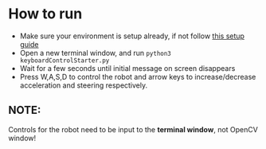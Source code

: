 # How to run
- Make sure your environment is setup already, if not follow [this setup guide](https://github.com/tianleimin/ECE4078_Lab/blob/master/Week01-02/GazeboPenguinPiStetup.md)
- Open a new terminal window, and run `python3 keyboardControlStarter.py`
- Wait for a few seconds until initial message on screen disappears
- Press W,A,S,D to control the robot and arrow keys to increase/decrease acceleration and steering respectively.

## NOTE:
Controls for the robot need to be input to the **terminal window**, not OpenCV window!